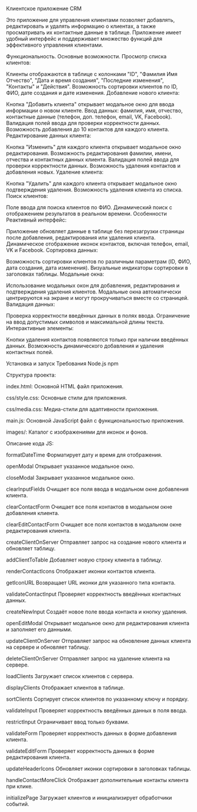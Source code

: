 Клиентское приложение CRM

Это приложение для управления клиентами позволяет добавлять, редактировать и удалять информацию о клиентах, а также просматривать их контактные данные в таблице. Приложение имеет удобный интерфейс и поддерживает множество функций для эффективного управления клиентами.

Функциональность.
Основные возможности.
Просмотр списка клиентов:

Клиенты отображаются в таблице с колонками "ID", "Фамилия Имя Отчество", "Дата и время создания", "Последние изменения", "Контакты" и "Действия".
Возможность сортировки клиентов по ID, ФИО, дате создания и дате изменения.
Добавление нового клиента:

Кнопка "Добавить клиента" открывает модальное окно для ввода информации о новом клиенте.
Ввод данных: фамилия, имя, отчество, контактные данные (телефон, доп. телефон, email, VK, Facebook).
Валидация полей ввода для проверки корректности данных.
Возможность добавления до 10 контактов для каждого клиента.
Редактирование данных клиента:

Кнопка "Изменить" для каждого клиента открывает модальное окно редактирования.
Возможность редактирования фамилии, имени, отчества и контактных данных клиента.
Валидация полей ввода для проверки корректности данных.
Возможность удаления контактов и добавления новых.
Удаление клиента:

Кнопка "Удалить" для каждого клиента открывает модальное окно подтверждения удаления.
Возможность удаления клиента из списка.
Поиск клиентов:

Поле ввода для поиска клиентов по ФИО.
Динамический поиск с отображением результатов в реальном времени.
Особенности
Реактивный интерфейс:

Приложение обновляет данные в таблице без перезагрузки страницы после добавления, редактирования или удаления клиента.
Динамическое отображение иконок контактов, включая телефон, email, VK и Facebook.
Сортировка данных:

Возможность сортировки клиентов по различным параметрам (ID, ФИО, дата создания, дата изменения).
Визуальные индикаторы сортировки в заголовках таблицы.
Модальные окна:

Использование модальных окон для добавления, редактирования и подтверждения удаления клиентов.
Модальные окна автоматически центрируются на экране и могут прокручиваться вместе со страницей.
Валидация данных:

Проверка корректности введённых данных в полях ввода.
Ограничение на ввод допустимых символов и максимальной длины текста.
Интерактивные элементы:

Кнопки удаления контактов появляются только при наличии введённых данных.
Возможность динамического добавления и удаления контактных полей.

Установка и запуск
Требования
Node.js
npm

Структура проекта:

index.html: Основной HTML файл приложения.

css/style.css: Основные стили для приложения.

css/media.css: Медиа-стили для адаптивности приложения.

main.js: Основной JavaScript файл с функциональностью приложения.

images/: Каталог с изображениями для иконок и фонов.

Описание кода JS:

formatDateTime
Форматирует дату и время для отображения.

openModal
Открывает указанное модальное окно.

closeModal
Закрывает указанное модальное окно.

clearInputFields
Очищает все поля ввода в модальном окне добавления клиента.

clearContactForm
Очищает все поля контактов в модальном окне добавления клиента.

clearEditContactForm
Очищает все поля контактов в модальном окне редактирования клиента.

createClientOnServer
Отправляет запрос на создание нового клиента и обновляет таблицу.

addClientToTable
Добавляет новую строку клиента в таблицу.

renderContactIcons
Отображает иконки контактов клиента.

getIconURL
Возвращает URL иконки для указанного типа контакта.

validateContactInput
Проверяет корректность введённых контактных данных.

createNewInput
Создаёт новое поле ввода контакта и кнопку удаления.

openEditModal
Открывает модальное окно для редактирования клиента и заполняет его данными.

updateClientOnServer
Отправляет запрос на обновление данных клиента на сервере и обновляет таблицу.

deleteClientOnServer
Отправляет запрос на удаление клиента на сервере.

loadClients
Загружает список клиентов с сервера.

displayClients
Отображает клиентов в таблице.

sortClients
Сортирует список клиентов по указанному ключу и порядку.

validateInput
Проверяет корректность введённых данных в поля ввода.

restrictInput
Ограничивает ввод только буквами.

validateForm
Проверяет корректность данных в форме добавления клиента.

validateEditForm
Проверяет корректность данных в форме редактирования клиента.

updateHeaderIcons
Обновляет иконки сортировки в заголовках таблицы.

handleContactMoreClick
Отображает дополнительные контакты клиента при клике.

initializePage
Загружает клиентов и инициализирует обработчики событий.
